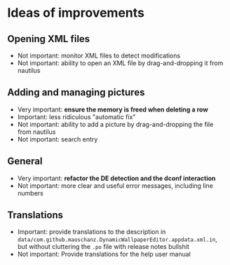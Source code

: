 # Ideas of improvements

## Opening XML files

- Not important: monitor XML files to detect modifications
- Not important: ability to open an XML file by drag-and-dropping it from nautilus

## Adding and managing pictures

- Very important: **ensure the memory is freed when deleting a row**
- Important: less ridiculous "automatic fix"
- Not important: ability to add a picture by drag-and-dropping the file from nautilus
- Not important: search entry

## General

- Very important: **refactor the DE detection and the dconf interaction**
- Not important: more clear and useful error messages, including line numbers

## Translations

- Important: provide translations to the description in `data/com.github.maoschanz.DynamicWallpaperEditor.appdata.xml.in`, but without cluttering the `.po` file with release notes bullshit
- Not important: Provide translations for the help user manual

